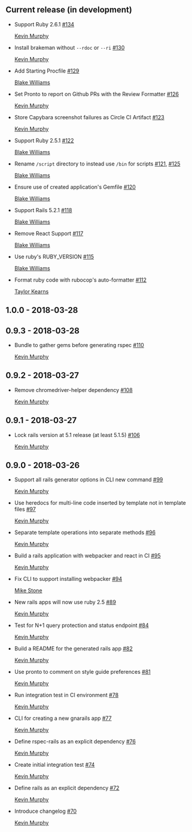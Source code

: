 ## Current release (in development)

* Support Ruby 2.6.1 [#134](https://github.com/TheGnarCo/gnarails/pull/134)

  [Kevin Murphy](https://github.com/kevin-j-m)

* Install brakeman without `--rdoc` or `--ri` [#130](https://github.com/TheGnarCo/gnarails/pull/130)

  [Kevin Murphy](https://github.com/kevin-j-m)

* Add Starting Procfile [#129](https://github.com/TheGnarCo/gnarails/pull/129)

  [Blake Williams](https://github.com/BlakeWilliams)

* Set Pronto to report on Github PRs with the Review Formatter [#126](https://github.com/TheGnarCo/gnarails/pull/126)

  [Kevin Murphy](https://github.com/kevin-j-m)

* Store Capybara screenshot failures as Circle CI Artifact [#123](https://github.com/TheGnarCo/gnarails/pull/123)

  [Kevin Murphy](https://github.com/kevin-j-m)

* Support Ruby 2.5.1 [#122](https://github.com/TheGnarCo/gnarails/pull/122)

  [Blake Williams](https://github.com/BlakeWilliams)

* Rename `/script` directory to instead use `/bin` for scripts [#121](https://github.com/TheGnarCo/gnarails/pull/121), [#125](https://github.com/TheGnarCo/gnarails/pull/125)

  [Blake Williams](https://github.com/BlakeWilliams)

* Ensure use of created application's Gemfile [#120](https://github.com/TheGnarCo/gnarails/pull/120)

  [Blake Williams](https://github.com/BlakeWilliams)

* Support Rails 5.2.1 [#118](https://github.com/TheGnarCo/gnarails/pull/118)

  [Blake Williams](https://github.com/BlakeWilliams)

* Remove React Support [#117](https://github.com/TheGnarCo/gnarails/pull/117)

  [Blake Williams](https://github.com/BlakeWilliams)

* Use ruby's RUBY_VERSION [#115](https://github.com/TheGnarCo/gnarails/pull/115)

  [Blake Williams](https://github.com/BlakeWilliams)

* Format ruby code with rubocop's auto-formatter [#112](https://github.com/TheGnarCo/gnarails/pull/112)

  [Taylor Kearns](https://github.com/taylorkearns)

## 1.0.0 - 2018-03-28

## 0.9.3 - 2018-03-28

* Bundle to gather gems before generating rspec [#110](https://github.com/TheGnarCo/gnarails/pull/110)

  [Kevin Murphy](https://github.com/kevin-j-m)

## 0.9.2 - 2018-03-27

* Remove chromedriver-helper dependency [#108](https://github.com/TheGnarCo/gnarails/pull/108)

  [Kevin Murphy](https://github.com/kevin-j-m)

## 0.9.1 - 2018-03-27

* Lock rails version at 5.1 release (at least 5.1.5) [#106](https://github.com/TheGnarCo/gnarails/pull/106)

  [Kevin Murphy](https://github.com/kevin-j-m)

## 0.9.0 - 2018-03-26

* Support all rails generator options in CLI new command [#99](https://github.com/TheGnarCo/gnarails/pull/99)

  [Kevin Murphy](https://github.com/kevin-j-m)

* Use heredocs for multi-line code inserted by template not in template files [#97](https://github.com/TheGnarCo/gnarails/pull/97)

  [Kevin Murphy](https://github.com/kevin-j-m)

* Separate template operations into separate methods [#96](https://github.com/TheGnarCo/gnarails/pull/96)

  [Kevin Murphy](https://github.com/kevin-j-m)

* Build a rails application with webpacker and react in CI [#95](https://github.com/TheGnarCo/gnarails/pull/95)

  [Kevin Murphy](https://github.com/kevin-j-m)

* Fix CLI to support installing webpacker [#94](https://github.com/TheGnarCo/gnarails/pull/94)

  [Mike Stone](https://github.com/mikestone14)

* New rails apps will now use ruby 2.5 [#89](https://github.com/TheGnarCo/gnarails/pull/89)

  [Kevin Murphy](https://github.com/kevin-j-m)

* Test for N+1 query protection and status endpoint [#84](https://github.com/TheGnarCo/gnarails/pull/84)

  [Kevin Murphy](https://github.com/kevin-j-m)

* Build a README for the generated rails app [#82](https://github.com/TheGnarCo/gnarails/pull/82)

  [Kevin Murphy](https://github.com/kevin-j-m)

* Use pronto to comment on style guide preferences [#81](https://github.com/TheGnarCo/gnarails/pull/81)

  [Kevin Murphy](https://github.com/kevin-j-m)

* Run integration test in CI environment [#78](https://github.com/TheGnarCo/gnarails/pull/78)

  [Kevin Murphy](https://github.com/kevin-j-m)

* CLI for creating a new gnarails app [#77](https://github.com/TheGnarCo/gnarails/pull/77)

  [Kevin Murphy](https://github.com/kevin-j-m)

* Define rspec-rails as an explicit dependency [#76](https://github.com/TheGnarCo/gnarails/pull/76)

  [Kevin Murphy](https://github.com/kevin-j-m)

* Create initial integration test [#74](https://github.com/TheGnarCo/gnarails/pull/74)

  [Kevin Murphy](https://github.com/kevin-j-m)

* Define rails as an explicit dependency [#72](https://github.com/TheGnarCo/gnarails/pull/73)

  [Kevin Murphy](https://github.com/kevin-j-m)

* Introduce changelog [#70](https://github.com/TheGnarCo/gnarails/pull/70)

  [Kevin Murphy](https://github.com/kevin-j-m)
